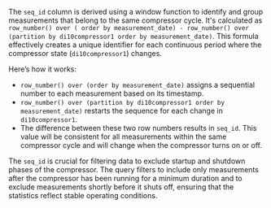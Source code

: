 The `seq_id` column is derived using a window function to identify and group measurements that belong to the same compressor cycle.  It's calculated as `row_number() over ( order by measurement_date) - row_number() over (partition by di10compressor1 order by measurement_date)`. This formula effectively creates a unique identifier for each continuous period where the compressor state (`di10compressor1`) changes.

Here’s how it works:

*   `row_number() over (order by measurement_date)` assigns a sequential number to each measurement based on its timestamp.
*   `row_number() over (partition by di10compressor1 order by measurement_date)` restarts the sequence for each change in `di10compressor1`.
*   The difference between these two row numbers results in `seq_id`. This value will be consistent for all measurements within the same compressor cycle and will change when the compressor turns on or off.

The `seq_id` is crucial for filtering data to exclude startup and shutdown phases of the compressor.  The query filters to include only measurements after the compressor has been running for a minimum duration and to exclude measurements shortly before it shuts off, ensuring that the statistics reflect stable operating conditions.